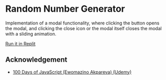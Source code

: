 # Random Number Generator

Implementation of a modal functionality, where clicking the button opens the modal, and clicking the close icon or the modal itself closes the modal with a sliding animation.

[Run it in Replit](https://replit.com/@soeweiyanphyo/04-modal-popup)

## Acknowledgement

- [100 Days of JavaScript (Ewomazino Akpareva) (Udemy)](https://www.udemy.com/course/100-days-of-javascript)
